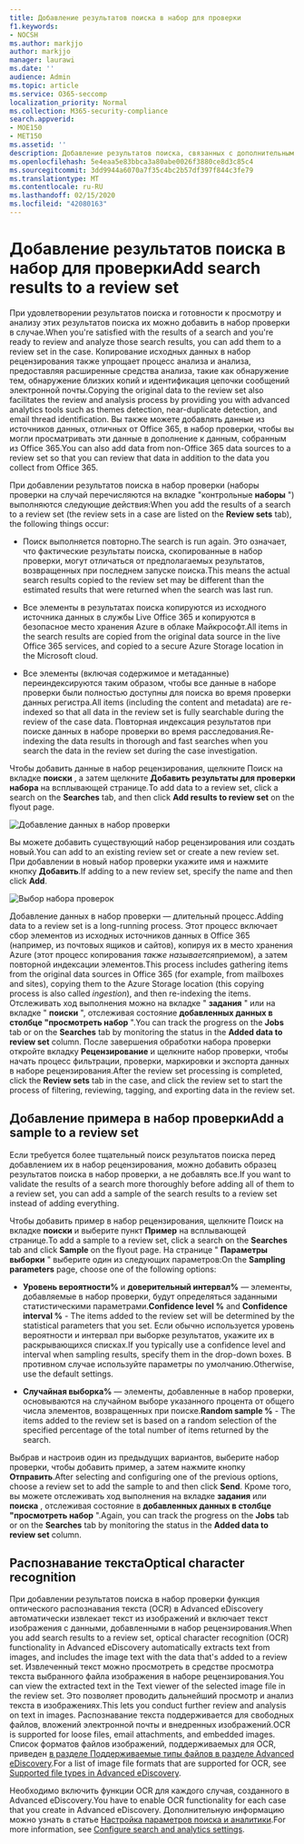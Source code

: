 ```yaml
---
title: Добавление результатов поиска в набор для проверки
f1.keywords:
- NOCSH
ms.author: markjjo
author: markjjo
manager: laurawi
ms.date: ''
audience: Admin
ms.topic: article
ms.service: O365-seccomp
localization_priority: Normal
ms.collection: M365-security-compliance
search.appverid:
- MOE150
- MET150
ms.assetid: ''
description: Добавление результатов поиска, связанных с дополнительным вариантом обнаружения электронных данных. Элементы копируются из исходного расположения и копируются в предоставленное Майкрософт место хранения Azure. Элементы также переиндексируются, и Расширенное обнаружение электронных данных выполняет оптическое распознавание текста (OCR) для файлов изображений и отправляет текст изображения для просмотра и анализа.
ms.openlocfilehash: 5e4eaa5e83bbca3a80abe0026f3880ce8d3c85c4
ms.sourcegitcommit: 3dd9944a6070a7f35c4bc2b57df397f844c3fe79
ms.translationtype: MT
ms.contentlocale: ru-RU
ms.lasthandoff: 02/15/2020
ms.locfileid: "42080163"
---
```

# <a name="add-search-results-to-a-review-set"></a><span data-ttu-id="1a516-105">Добавление результатов поиска в набор для проверки</span><span class="sxs-lookup"><span data-stu-id="1a516-105">Add search results to a review set</span></span>

<span data-ttu-id="1a516-106">При удовлетворении результатов поиска и готовности к просмотру и анализу этих результатов поиска их можно добавить в набор проверки в случае.</span><span class="sxs-lookup"><span data-stu-id="1a516-106">When you're satisfied with the results of a search and you're ready to review and analyze those search results, you can add them to a review set in the case.</span></span> <span data-ttu-id="1a516-107">Копирование исходных данных в набор рецензирования также упрощает процесс анализа и анализа, предоставляя расширенные средства анализа, такие как обнаружение тем, обнаружение близких копий и идентификация цепочки сообщений электронной почты.</span><span class="sxs-lookup"><span data-stu-id="1a516-107">Copying the original data to the review set also facilitates the review and analysis process by providing you with advanced analytics tools such as themes detection, near-duplicate detection, and email thread identification.</span></span> <span data-ttu-id="1a516-108">Вы также можете добавлять данные из источников данных, отличных от Office 365, в набор проверки, чтобы вы могли просматривать эти данные в дополнение к данным, собранным из Office 365.</span><span class="sxs-lookup"><span data-stu-id="1a516-108">You can also add data from non-Office 365 data sources to a review set so that you can review that data in addition to the data you collect from Office 365.</span></span> 

<span data-ttu-id="1a516-109">При добавлении результатов поиска в набор проверки (наборы проверки на случай перечисляются на вкладке "контрольные **наборы** ") выполняются следующие действия:</span><span class="sxs-lookup"><span data-stu-id="1a516-109">When you add the results of a search to a review set (the review sets in a case are listed on the **Review sets** tab), the following things occur:</span></span>

- <span data-ttu-id="1a516-110">Поиск выполняется повторно.</span><span class="sxs-lookup"><span data-stu-id="1a516-110">The search is run again.</span></span> <span data-ttu-id="1a516-111">Это означает, что фактические результаты поиска, скопированные в набор проверки, могут отличаться от предполагаемых результатов, возвращенных при последнем запуске поиска.</span><span class="sxs-lookup"><span data-stu-id="1a516-111">This means the actual search results copied to the review set may be different than the estimated results that were returned when the search was last run.</span></span>

- <span data-ttu-id="1a516-112">Все элементы в результатах поиска копируются из исходного источника данных в службы Live Office 365 и копируются в безопасное место хранения Azure в облаке Майкрософт.</span><span class="sxs-lookup"><span data-stu-id="1a516-112">All items in the search results are copied from the original data source in the live Office 365 services, and copied to a secure Azure Storage location in the Microsoft cloud.</span></span>

- <span data-ttu-id="1a516-113">Все элементы (включая содержимое и метаданные) переиндексируются таким образом, чтобы все данные в наборе проверки были полностью доступны для поиска во время проверки данных регистра.</span><span class="sxs-lookup"><span data-stu-id="1a516-113">All items (including the content and metadata) are re-indexed so that all data in the review set is fully searchable during the review of the case data.</span></span> <span data-ttu-id="1a516-114">Повторная индексация результатов при поиске данных в наборе проверки во время расследования.</span><span class="sxs-lookup"><span data-stu-id="1a516-114">Re-indexing the data results in thorough and fast searches when you search the data in the review set during the case investigation.</span></span>

<span data-ttu-id="1a516-115">Чтобы добавить данные в набор рецензирования, щелкните Поиск на вкладке **поиски** , а затем щелкните **Добавить результаты для проверки набора** на всплывающей странице.</span><span class="sxs-lookup"><span data-stu-id="1a516-115">To add data to a review set, click a search on the **Searches** tab, and then click **Add results to review set** on the flyout page.</span></span>

![Добавление данных в набор проверки](../media/c1b4fc00-7a15-4587-b9b0-ce594bb02e4d.png)

<span data-ttu-id="1a516-117">Вы можете добавить существующий набор рецензирования или создать новый.</span><span class="sxs-lookup"><span data-stu-id="1a516-117">You can add to an existing review set or create a new review set.</span></span>  <span data-ttu-id="1a516-118">При добавлении в новый набор проверки укажите имя и нажмите кнопку **Добавить**.</span><span class="sxs-lookup"><span data-stu-id="1a516-118">If adding to a new review set, specify the name and then click **Add**.</span></span>

![Выбор набора проверок](../media/e8c6ab51-da8d-4c39-9b21-26bfdf453fb9.png)

<span data-ttu-id="1a516-120">Добавление данных в набор проверки — длительный процесс.</span><span class="sxs-lookup"><span data-stu-id="1a516-120">Adding data to a review set is a long-running process.</span></span> <span data-ttu-id="1a516-121">Этот процесс включает сбор элементов из исходных источников данных в Office 365 (например, из почтовых ящиков и сайтов), копируя их в место хранения Azure (этот процесс копирования *также называется*приемом), а затем повторной индексации элементов.</span><span class="sxs-lookup"><span data-stu-id="1a516-121">This process includes gathering items from the original data sources in Office 365 (for example, from mailboxes and sites), copying them to the Azure Storage location (this copying process is also called *ingestion*), and then re-indexing the items.</span></span> <span data-ttu-id="1a516-122">Отслеживать ход выполнения можно на вкладке " **задания** " или на вкладке " **поиски** ", отслеживая состояние **добавленных данных в столбце "просмотреть набор** ".</span><span class="sxs-lookup"><span data-stu-id="1a516-122">You can track the progress on the **Jobs** tab or on the **Searches** tab by monitoring the status in the **Added data to review set** column.</span></span> <span data-ttu-id="1a516-123">После завершения обработки набора проверки откройте вкладку **Рецензирование** и щелкните набор проверки, чтобы начать процесс фильтрации, проверки, маркировки и экспорта данных в наборе рецензирования.</span><span class="sxs-lookup"><span data-stu-id="1a516-123">After the review set processing is completed, click the **Review sets** tab in the case, and click the review set to start the process of filtering, reviewing, tagging, and exporting data in the review set.</span></span>

## <a name="add-a-sample-to-a-review-set"></a><span data-ttu-id="1a516-124">Добавление примера в набор проверки</span><span class="sxs-lookup"><span data-stu-id="1a516-124">Add a sample to a review set</span></span>

<span data-ttu-id="1a516-125">Если требуется более тщательный поиск результатов поиска перед добавлением их в набор рецензирования, можно добавить образец результатов поиска в набор проверки, а не добавлять все.</span><span class="sxs-lookup"><span data-stu-id="1a516-125">If you want to validate the results of a search more thoroughly before adding all of them to a review set, you can add a sample of the search results to a review set instead of adding everything.</span></span>

<span data-ttu-id="1a516-126">Чтобы добавить пример в набор рецензирования, щелкните Поиск на вкладке **поиски** и выберите пункт **Пример** на всплывающей странице.</span><span class="sxs-lookup"><span data-stu-id="1a516-126">To add a sample to a review set, click a search on the **Searches** tab and click **Sample** on the flyout page.</span></span> <span data-ttu-id="1a516-127">На странице " **Параметры выборки** " выберите один из следующих параметров:</span><span class="sxs-lookup"><span data-stu-id="1a516-127">On the **Sampling parameters** page, choose one of the following options:</span></span>

- <span data-ttu-id="1a516-128">**Уровень вероятности%** и **доверительный интервал%** — элементы, добавляемые в набор проверки, будут определяться заданными статистическими параметрами.</span><span class="sxs-lookup"><span data-stu-id="1a516-128">**Confidence level %** and **Confidence interval %** - The items added to the review set will be determined by the statistical parameters that you set.</span></span> <span data-ttu-id="1a516-129">Если обычно используется уровень вероятности и интервал при выборке результатов, укажите их в раскрывающихся списках.</span><span class="sxs-lookup"><span data-stu-id="1a516-129">If you typically use a confidence level and interval when sampling results, specify them in the drop-down boxes.</span></span> <span data-ttu-id="1a516-130">В противном случае используйте параметры по умолчанию.</span><span class="sxs-lookup"><span data-stu-id="1a516-130">Otherwise, use the default settings.</span></span>

- <span data-ttu-id="1a516-131">**Случайная выборка%** — элементы, добавленные в набор проверки, основываются на случайном выборе указанного процента от общего числа элементов, возвращенных при поиске.</span><span class="sxs-lookup"><span data-stu-id="1a516-131">**Random sample %** - The items added to the review set is based on a random selection of the specified percentage of the total number of items returned by the search.</span></span>

<span data-ttu-id="1a516-132">Выбрав и настроив один из предыдущих вариантов, выберите набор проверки, чтобы добавить пример, а затем нажмите кнопку **Отправить**.</span><span class="sxs-lookup"><span data-stu-id="1a516-132">After selecting and configuring one of the previous options, choose a review set to add the sample to and then click **Send**.</span></span> <span data-ttu-id="1a516-133">Кроме того, вы можете отслеживать ход выполнения на вкладке **задания** или **поиска** , отслеживая состояние в **добавленных данных в столбце "просмотреть набор** ".</span><span class="sxs-lookup"><span data-stu-id="1a516-133">Again, you can track the progress on the **Jobs** tab or on the **Searches** tab by monitoring the status in the **Added data to review set** column.</span></span>

## <a name="optical-character-recognition"></a><span data-ttu-id="1a516-134">Распознавание текста</span><span class="sxs-lookup"><span data-stu-id="1a516-134">Optical character recognition</span></span>

<span data-ttu-id="1a516-135">При добавлении результатов поиска в набор проверки функция оптического распознавания текста (OCR) в Advanced eDiscovery автоматически извлекает текст из изображений и включает текст изображения с данными, добавленными в набор рецензирования.</span><span class="sxs-lookup"><span data-stu-id="1a516-135">When you add search results to a review set, optical character recognition (OCR) functionality in Advanced eDiscovery automatically extracts text from images, and includes the image text with the data that's added to a review set.</span></span> <span data-ttu-id="1a516-136">Извлеченный текст можно просмотреть в средстве просмотра текста выбранного файла изображения в наборе рецензирования.</span><span class="sxs-lookup"><span data-stu-id="1a516-136">You can view the extracted text in the Text viewer of the selected image file in the review set.</span></span> <span data-ttu-id="1a516-137">Это позволяет проводить дальнейший просмотр и анализ текста в изображениях.</span><span class="sxs-lookup"><span data-stu-id="1a516-137">This lets you conduct further review and analysis on text in images.</span></span> <span data-ttu-id="1a516-138">Распознавание текста поддерживается для свободных файлов, вложений электронной почты и внедренных изображений.</span><span class="sxs-lookup"><span data-stu-id="1a516-138">OCR is supported for loose files, email attachments, and embedded images.</span></span> <span data-ttu-id="1a516-139">Список форматов файлов изображений, поддерживаемых для OCR, приведен [в разделе Поддерживаемые типы файлов в разделе Advanced eDiscovery](supported-filetypes-ediscovery20.md#image).</span><span class="sxs-lookup"><span data-stu-id="1a516-139">For a list of image file formats that are supported for OCR, see [Supported file types in Advanced eDiscovery](supported-filetypes-ediscovery20.md#image).</span></span>

<span data-ttu-id="1a516-140">Необходимо включить функции OCR для каждого случая, созданного в Advanced eDiscovery.</span><span class="sxs-lookup"><span data-stu-id="1a516-140">You have to enable OCR functionality for each case that you create in Advanced eDiscovery.</span></span> <span data-ttu-id="1a516-141">Дополнительную информацию можно узнать в статье [Настройка параметров поиска и аналитики](configure-search-and-analytics-settings-in-advanced-ediscovery.md#optical-character-recognition-ocr).</span><span class="sxs-lookup"><span data-stu-id="1a516-141">For more information, see [Configure search and analytics settings](configure-search-and-analytics-settings-in-advanced-ediscovery.md#optical-character-recognition-ocr).</span></span>
